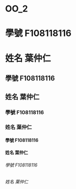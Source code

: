 # OO_2

# 學號 F108118116 
# 姓名 葉仲仁

## 學號 F108118116 
## 姓名 葉仲仁

### 學號 F108118116 
### 姓名 葉仲仁

#### 學號 F108118116 
#### 姓名 葉仲仁

###### 學號 F108118116 
###### 姓名 葉仲仁
